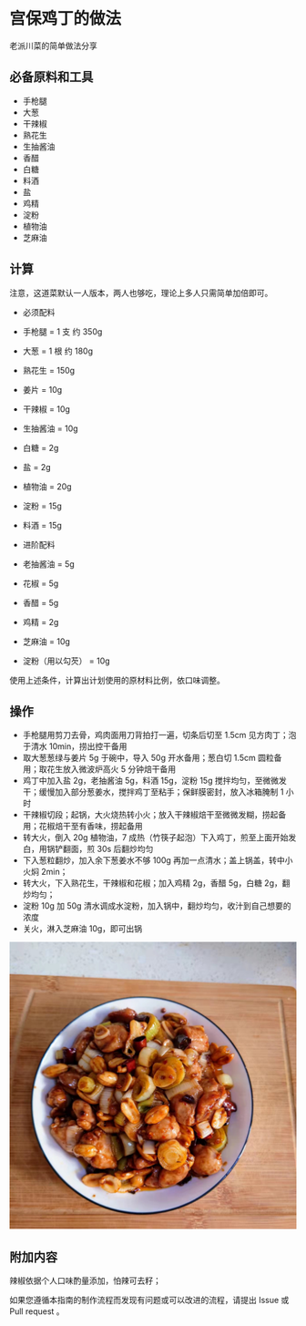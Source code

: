 # 宫保鸡丁的做法

老派川菜的简单做法分享

## 必备原料和工具

- 手枪腿
- 大葱
- 干辣椒
- 熟花生
- 生抽酱油
- 香醋
- 白糖
- 料酒
- 盐
- 鸡精
- 淀粉
- 植物油
- 芝麻油

## 计算

注意，这道菜默认一人版本，两人也够吃，理论上多人只需简单加倍即可。

- 必须配料
- 手枪腿 = 1 支 约 350g
- 大葱 = 1 根 约 180g
- 熟花生 = 150g
- 姜片 = 10g
- 干辣椒 = 10g
- 生抽酱油 = 10g
- 白糖 = 2g
- 盐 = 2g
- 植物油 = 20g
- 淀粉 = 15g
- 料酒 = 15g

- 进阶配料
- 老抽酱油 = 5g
- 花椒 = 5g
- 香醋 = 5g
- 鸡精 = 2g
- 芝麻油 = 10g
- 淀粉（用以勾芡） = 10g

使用上述条件，计算出计划使用的原材料比例，依口味调整。

## 操作

- 手枪腿用剪刀去骨，鸡肉面用刀背拍打一遍，切条后切至 1.5cm 见方肉丁；泡于清水 10min，捞出控干备用
- 取大葱葱绿与姜片 5g 于碗中，导入 50g 开水备用；葱白切 1.5cm 圆粒备用；取花生放入微波炉高火 5 分钟焙干备用
- 鸡丁中加入盐 2g，老抽酱油 5g，料酒 15g，淀粉 15g 搅拌均匀，至微微发干；缓慢加入部分葱姜水，搅拌鸡丁至粘手；保鲜膜密封，放入冰箱腌制 1 小时
- 干辣椒切段；起锅，大火烧热转小火；放入干辣椒焙干至微微发糊，捞起备用；花椒焙干至有香味，捞起备用
- 转大火，倒入 20g 植物油，7 成热（竹筷子起泡）下入鸡丁，煎至上面开始发白，用锅铲翻面，煎 30s 后翻炒均匀
- 下入葱粒翻炒，加入余下葱姜水不够 100g 再加一点清水；盖上锅盖，转中小火焖 2min；
- 转大火，下入熟花生，干辣椒和花椒；加入鸡精 2g，香醋 5g，白糖 2g，翻炒均匀；
- 淀粉 10g 加 50g 清水调成水淀粉，加入锅中，翻炒均匀，收汁到自己想要的浓度
- 关火，淋入芝麻油 10g，即可出锅

![宫保鸡丁](./宫保鸡丁.jpg)

## 附加内容

辣椒依据个人口味酌量添加，怕辣可去籽；

如果您遵循本指南的制作流程而发现有问题或可以改进的流程，请提出 Issue 或 Pull request 。

